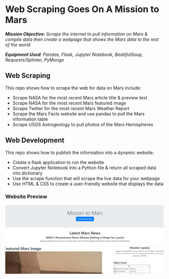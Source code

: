 # Web Scraping Goes On A Mission to Mars

*__Mission Objective__: Scrape the internet to pull information on Mars & compile data then create a webpage that shows the Mars data to the rest of the world*

*__Equipment Used__: Pandas, Flask, Jupyter Notebook, BeatifulSoup, Requests/Splinter, PyMongo*

## Web Scraping
This repo shows how to scrape the web for data on Mars include:
* Scrape NASA for the most recent Mars article title & preview text
* Scrape NASA for the most recent Mars featured image
* Scrape Twitter for the most recent Mars Weather Report
* Scrape the Mars Facts website and use pandas to pull the Mars information table
* Scrape USGS Astrogeology to pull photos of the Mars Hemispheres

## Web Development
This repo shows how to publish the information into a dynamic website:
* Create a flask application to run the website
* Convert Jupyter Notebook into a Python file & return all scraped data into dictionary 
* Use the scrape function that will scrape the live data for your webpage
* Use HTML & CSS to create a user-friendly website that displays the data

### Website Preview
![Website Screensht 1!](/Missions_to_Mars/screenshots/web_image_1.png)
